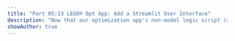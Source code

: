 ```yaml
---
title: "Part 05:13 LEGO® Opt App: Add a Streamlit User Interface"
description: "Now that our optimization app's non-model logic script (aka 'the main script') is in Python, we add a lovely Streamlit UI based on our text-based UI, created with some help from our cheerful AI coding assistant."
showAuthor: true
---
```

